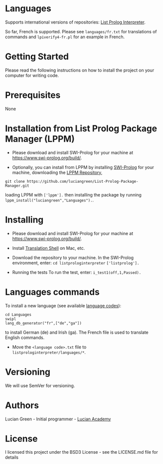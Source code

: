 # Languages

Supports international versions of repositories: <a href="https://github.com/luciangreen/listprologinterpreter">List Prolog Interpreter</a>.

So far, French is supported.  Please see `languages/fr.txt` for translations of commands and `lpiverify4-fr.pl` for an example in French.

# Getting Started

Please read the following instructions on how to install the project on your computer for writing code.

# Prerequisites

None


# Installation from List Prolog Package Manager (LPPM)

* Please download and install SWI-Prolog for your machine at https://www.swi-prolog.org/build/.

* Optionally, you can install from LPPM by installing <a href="https://www.swi-prolog.org/build/">SWI-Prolog</a> for your machine, downloading the <a href="https://github.com/luciangreen/List-Prolog-Package-Manager">LPPM Repository</a>,
```
git clone https://github.com/luciangreen/List-Prolog-Package-Manager.git
```
loading LPPM with `['lppm'].` then installing the package by running `lppm_install("luciangreen","Languages").`.

# Installing

* Please download and install SWI-Prolog for your machine at https://www.swi-prolog.org/build/.

* Install <a href="https://github.com/soimort/translate-shell">Translation Shell</a> on Mac, etc.

* Download the repository to your machine.
In the SWI-Prolog environment, enter:
`cd listprologinterpreter`
`['listprolog'].`    

* Running the tests
To run the test, enter:
`i_test1(off,1,Passed).`

# Languages commands

To install a new language (see available <a href="https://github.com/soimort/translate-shell">language codes</a>):
```
cd Languages
swipl
lang_db_generator("fr",["de","ga"])
```
to install German (de) and Irish (ga).  The French file is used to translate English commands.

* Move the `<language code>.txt` file to `listprologinterpreter/languages/*`.

# Versioning

We will use SemVer for versioning.

# Authors

Lucian Green - Initial programmer - <a href="https://www.lucianacademy.com/">Lucian Academy</a>

# License

I licensed this project under the BSD3 License - see the LICENSE.md file for details
